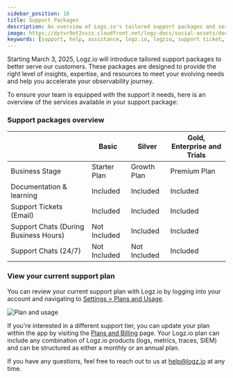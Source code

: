 ```yaml
---
sidebar_position: 18
title: Support Packages
description: An overview of Logz.io's tailored support packages and service levels.
image: https://dytvr9ot2sszz.cloudfront.net/logz-docs/social-assets/docs-social.jpg
keywords: [support, help, assistance, logz.io, logzio, support ticket, support chat, support plan]
---
```



Starting March 3, 2025, Logz.io will introduce tailored support packages to better serve our customers. These packages are designed to provide the right level of insights, expertise, and resources to meet your evolving needs and help you accelerate your observability journey.

To ensure your team is equipped with the support it needs, here is an overview of the services available in your support package:

<h3>Support packages overview</h3>

|  | **Basic** | **Silver** | **Gold, Enterprise and Trials** |
| --- | --- | --- | --- |
| Business Stage | Starter Plan | Growth Plan | Premium Plan |
| Documentation & learning | Included | Included | Included |
| Support Tickets (Email) | Included | Included | Included |
| Support Chats (During Business Hours) | Not Included | Included | Included |
| Support Chats (24/7) | Not Included | Not Included | Included |

<h3>View your current support plan</h3>

You can review your current support plan with Logz.io by logging into your account and navigating to [Settings > Plans and Usage](https://app.logz.io/#/dashboard/settings/plan-and-billing/plan).

![Plan and usage](https://dytvr9ot2sszz.cloudfront.net/logz-docs/settings-plan-usage.png)

If you're interested in a different support tier, you can update your plan within the app by visiting the [Plans and Billing](https://app.logz.io/#/dashboard/settings/plan-and-billing/plan) page. Your Logz.io plan can include any combination of Logz.io products (logs, metrics, traces, SIEM) and can be structured as either a monthly or an annual plan.

If you have any questions, feel free to reach out to us at [help@logz.io](mailto:help@logz.io) at any time. 
